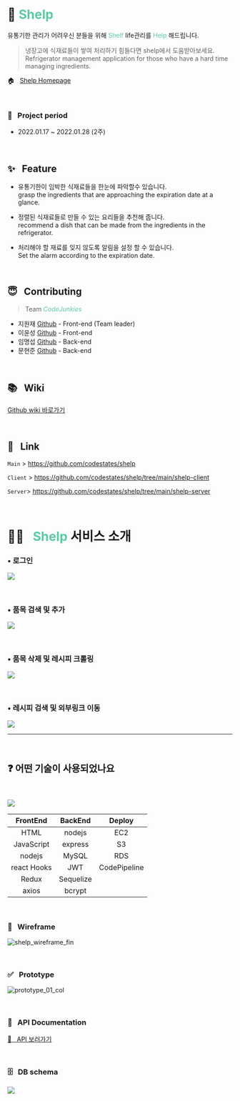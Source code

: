 # 🥬 <span style="color:rgba(92, 201, 165)">Shelp</span>

유통기한 관리가 어려우신 분들을 위해 <span style="color:rgba(92, 201, 165)">Shelf</span> life관리를 <span style="color:rgba(92, 201, 165)">Help</span> 해드립니다.

> 냉장고에 식재료들이 쌓여 처리하기 힘들다면 shelp에서 도움받아보세요.  
> Refrigerator management application for those who have a hard time managing ingredients.

🏠 &nbsp; <a href="https://github.com/WonjaeJi0801">Shelp Homepage</a>

&nbsp;

### 🍑 &nbsp; Project period

- 2022.01.17 ~ 2022.01.28 (2주)

<br />

## ✨ &nbsp; Feature

- 유통기한이 임박한 식재료들을 한눈에 파악할수 있습니다.  
  grasp the ingredients that are approaching the expiration date at a glance.

- 정렬된 식재료들로 만들 수 있는 요리들을 추천해 줍니다.  
  recommend a dish that can be made from the ingredients in the refrigerator.

- 처리해야 할 재료를 잊지 않도록 알림을 설정 할 수 있습니다.  
  Set the alarm according to the expiration date.

<br />

## 😇 &nbsp; Contributing

> Team <span style="color:rgba(92, 201, 165)">_CodeJunkies_</span>

- 지원재 <a href="https://github.com/WonjaeJi0801">Github</a> - Front-end (Team leader)
- 이윤성 <a href="https://github.com/flowervillagearp">Github</a> - Front-end
- 임명섭 <a href="https://github.com/portis082">Github</a> - Back-end
- 문현준 <a href="https://github.com/QuatoHub">Github</a> - Back-end

<br />

## 📚 &nbsp; Wiki

<a href="https://github.com/codestates/shelp/wiki">Github wiki 바로가기</a>

<br />

## 🔗 &nbsp; Link

`Main` > <a href="https://github.com/codestates/shelp">https://github.com/codestates/shelp</a>

`Client` > <a href="https://github.com/codestates/shelp/tree/main/shelp-client">https://github.com/codestates/shelp/tree/main/shelp-client</a>

`Server`> <a href="https://github.com/codestates/shelp/tree/main/shelp-server">https://github.com/codestates/shelp/tree/main/shelp-server</a>

<br />

# 🙋🏻 &nbsp; <span style="color:rgba(92, 201, 165)">Shelp</span> 서비스 소개

### • 로그인

<img src="./shelp-client/public/로그인.gif">

&nbsp;

### • 품목 검색 및 추가

<img src="./shelp-client/public/품목 검색 및 추가.gif">

&nbsp;

### • 품목 삭제 및 레시피 크롤링

<img src="./shelp-client/public/삭제 및 레시피 크롤링.gif">

&nbsp;

### • 레시피 검색 및 외부링크 이동

<img src="./shelp-client/public/레시피 검색 및 외부링크 이동.gif">

---

<br />

## ❓ 어떤 기술이 사용되었나요

&nbsp;

![](https://images.velog.io/images/quato/post/9e83185d-63e2-4b52-9955-525f897af293/image.png)

| **FrontEnd** | **BackEnd** |  **Deploy**  |
| :----------: | :---------: | :----------: |
|     HTML     |   nodejs    |     EC2      |
|  JavaScript  |   express   |      S3      |
|    nodejs    |    MySQL    |     RDS      |
| react Hooks  |     JWT     | CodePipeline |
|    Redux     |  Sequelize  |              |
|    axios     |   bcrypt    |              |

<br />

### 📐 &nbsp; Wireframe

![shelp_wireframe_fin](https://user-images.githubusercontent.com/86043065/151372831-acabfb5d-c056-4660-9f0d-71546ba2640e.jpg)

<br />

### ✅ &nbsp; Prototype

![prototype_01_col](https://user-images.githubusercontent.com/86043065/151485258-5cb44d47-5bed-484d-9102-a6de1112ba56.jpg)

<br />

### 📂 &nbsp; API Documentation

<a href="https://app.swaggerhub.com/apis-docs/portis082/shelp/1.0.0#/">🍎 &nbsp; API 보러가기</a>

<br />

### 🗄 &nbsp; DB schema

![](https://images.velog.io/images/quato/post/c9d123c2-c219-45d0-98eb-27e732889b9c/%E1%84%89%E1%85%B3%E1%84%8F%E1%85%B3%E1%84%85%E1%85%B5%E1%86%AB%E1%84%89%E1%85%A3%E1%86%BA%202022-01-27%20%E1%84%8B%E1%85%A9%E1%84%92%E1%85%AE%203.13.39.png)

